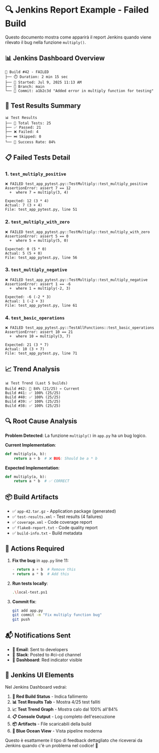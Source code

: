 # 🔍 Jenkins Report Example - Failed Build

Questo documento mostra come apparirà il report Jenkins quando viene rilevato il bug nella funzione `multiply()`.

## 📊 Jenkins Dashboard Overview

```
🔴 Build #42 - FAILED
├── ⏱️ Duration: 2 min 15 sec
├── 📅 Started: Jul 9, 2025 11:13 AM
├── 🌿 Branch: main
└── 💾 Commit: a1b2c3d "Added error in multiply function for testing"
```

## 🧪 Test Results Summary

```
📊 Test Results
├── 🔢 Total Tests: 25
├── ✅ Passed: 21
├── ❌ Failed: 4  
├── ⏭️ Skipped: 0
└── 🔴 Success Rate: 84%
```

## 📋 Failed Tests Detail

### 1. `test_multiply_positive` 
```
❌ FAILED test_app_pytest.py::TestMultiply::test_multiply_positive
AssertionError: assert 7 == 12
  +  where 7 = multiply(3, 4)
  
Expected: 12 (3 * 4)
Actual: 7 (3 + 4)
File: test_app_pytest.py, line 51
```

### 2. `test_multiply_with_zero`
```
❌ FAILED test_app_pytest.py::TestMultiply::test_multiply_with_zero  
AssertionError: assert 5 == 0
  +  where 5 = multiply(5, 0)
  
Expected: 0 (5 * 0) 
Actual: 5 (5 + 0)
File: test_app_pytest.py, line 56
```

### 3. `test_multiply_negative`
```
❌ FAILED test_app_pytest.py::TestMultiply::test_multiply_negative
AssertionError: assert 1 == -6
  +  where 1 = multiply(-2, 3)
  
Expected: -6 (-2 * 3)
Actual: 1 (-2 + 3)  
File: test_app_pytest.py, line 61
```

### 4. `test_basic_operations`
```
❌ FAILED test_app_pytest.py::TestAllFunctions::test_basic_operations
AssertionError: assert 10 == 21
  +  where 10 = multiply(3, 7)
  
Expected: 21 (3 * 7)
Actual: 10 (3 + 7)
File: test_app_pytest.py, line 71  
```

## 📈 Trend Analysis

```
📊 Test Trend (Last 5 builds)
Build #42: 🔴 84% (21/25) ← Current  
Build #41: ✅ 100% (25/25)
Build #40: ✅ 100% (25/25) 
Build #39: ✅ 100% (25/25)
Build #38: ✅ 100% (25/25)
```

## 🔍 Root Cause Analysis

**Problem Detected**: La funzione `multiply()` in `app.py` ha un bug logico.

**Current Implementation**:
```python
def multiply(a, b):
    return a + b  # ❌ BUG: Should be a * b
```

**Expected Implementation**:
```python  
def multiply(a, b):
    return a * b  # ✅ CORRECT
```

## 📦 Build Artifacts

- ✅ `app-42.tar.gz` - Application package (generated)
- ✅ `test-results.xml` - Test results (4 failures)
- ✅ `coverage.xml` - Code coverage report  
- ✅ `flake8-report.txt` - Code quality report
- ✅ `build-info.txt` - Build metadata

## 🚨 Actions Required

1. **Fix the bug** in `app.py` line 11:
   ```python
   - return a + b  # Remove this
   + return a * b  # Add this
   ```

2. **Run tests locally**:
   ```bash
   .\local-test.ps1
   ```

3. **Commit fix**:
   ```bash
   git add app.py
   git commit -m "Fix multiply function bug"
   git push
   ```

## 📬 Notifications Sent

- 📧 **Email**: Sent to developers  
- 💬 **Slack**: Posted to #ci-cd channel
- 🔔 **Dashboard**: Red indicator visible

## 🎯 Jenkins UI Elements

Nel Jenkins Dashboard vedrai:

1. **🔴 Red Build Status** - Indica fallimento
2. **📊 Test Results Tab** - Mostra 4/25 test falliti  
3. **📈 Test Trend Graph** - Mostra calo dal 100% all'84%
4. **📋 Console Output** - Log completo dell'esecuzione
5. **📦 Artifacts** - File scaricabili della build
6. **📱 Blue Ocean View** - Vista pipeline moderna

Questo è esattamente il tipo di feedback dettagliato che riceverai da Jenkins quando c'è un problema nel codice! 🎯
